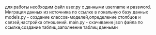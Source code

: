 для работы необходим файл user.py с данными username и password.
Миграция данных из источника по ссылке в локальную базу данных
models.py - создание классов-моделей,определение столбцов и связей,настройка отношений.
main.py - скачивание json файла по ссылке,создание таблиц,заполнение таблиц данными


